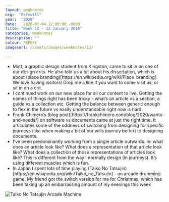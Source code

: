 ```yaml
---
layout: weeknotes
org:  "Farewill"
year:  "2020"
date:   2020-01-04 12:00:00 -0600
title: "Week 12 - 12 January 2019"
categories: weeknotes
description: ""
colour: FEFEFE
imagesurl: /assets/images/weeknotes/12/

---
```


<ul class="list">
<li>Matt, a graphic design student from Kingston, came to sit in on one of our design crits. He also told us a bit about his dissertation, which is about (place branding)[https://en.wikipedia.org/wiki/Place_branding]. We love having visitors! Drop me a line if you want to come visit us, or sit in on a crit. </li>
<li>I continued work on our new place for all our content to live. Getting the names of things right has been tricky - what’s an article vs a section, a guide vs a collection etc. Getting the balance between generic enough to flex in the future vs easily understandable right now is hard.</li>
<li>Frank Chimero’s (blog post)[https://frankchimero.com/blog/2020/wants-and-needs/] on software vs documents came at just the right time. It articulates some of the oddness of switching from designing for specific journeys (like when making a bit of our wills journey better) to designing documents. </li>
<li>I’ve been predominantly working from a single article outwards. Ie: what does an article look like? What does a representation of that article look like? What does a collection of those representations of articles look like? This is different from the way I normally design (in journeys). It’s using different muscles which is fun. </li>
<li>In Japan I spent lots of time playing (Taiko No Tatsujin)[https://en.wikipedia.org/wiki/Taiko_no_Tatsujin] - an arcade drumming game. My friend got the switch version for me for Christmas, which has been taking up an embarrassing amount of my evenings this week </li>
</ul>

<img src="{{page.imagesurl}}taiko.jpg"
alt="Taiko No Tatsujin Arcade Machine">
